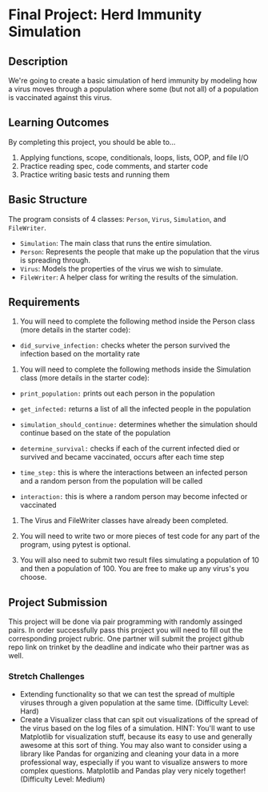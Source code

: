 
# Final Project: Herd Immunity Simulation

## Description
We're going to create a basic simulation of herd immunity by modeling how a virus moves through a population where some (but not all) of a population is vaccinated against this virus.

## Learning Outcomes
By completing this project, you should be able to…

1. Applying functions, scope, conditionals, loops, lists, OOP, and file I/O
1. Practice reading spec, code comments, and starter code
1. Practice writing basic tests and running them

## Basic Structure

The program consists of 4 classes: `Person`, `Virus`, `Simulation`, and `FileWriter`.

* `Simulation`: The main class that runs the entire simulation.
* `Person`: Represents the people that make up the population that the virus is spreading through.
* `Virus`: Models the properties of the virus we wish to simulate.
* `FileWriter`: A helper class for writing the results of the simulation.

## Requirements

1. You will need to complete the following method inside the Person class (more details in the starter code):

* `did_survive_infection:` checks wheter the person survived the infection based on the mortality rate

1. You will need to complete the following methods inside the Simulation class (more details in the starter code):

* `print_population:` prints out each person in the population

* `get_infected:` returns a list of all the infected people in the population

* `simulation_should_continue:` determines whether the simulation should continue based on the state of the population

* `determine_survival:` checks if each of the current infected died or survived and became vaccinated, occurs after each time step

* `time_step:` this is where the interactions between an infected person and a random person from the population will be called

* `interaction:` this is where a random person may become infected or vaccinated

1. The Virus and FileWriter classes have already been completed.

1. You will need to write two or more pieces of test code for any part of the program, using pytest is optional. 

1. You will also need to submit two result files simulating a population of 10 and then a population of 100. You are free to make up any virus's you choose.

## Project Submission

This project will be done via pair programming with randomly assinged pairs. In order successfully pass this project you will need to fill out the corresponding project rubric. 
One partner will submit the project github repo link on trinket by the deadline and indicate who their partner was as well. 

### Stretch Challenges

  * Extending functionality so that we can test the spread of multiple viruses through a given population at the same time. (Difficulty Level: Hard)
  * Create a Visualizer class that can spit out visualizations of the spread of the virus based on the log files of a simulation.  HINT: You'll want to use Matplotlib for visualization stuff, because its easy to use and generally awesome at this sort of thing.  You may also want to consider using a library like Pandas for organizing and cleaning your data in a more professional way, especially if you want to visualize answers to more complex questions.  Matplotlib and Pandas play very nicely together! (Difficulty Level: Medium)
